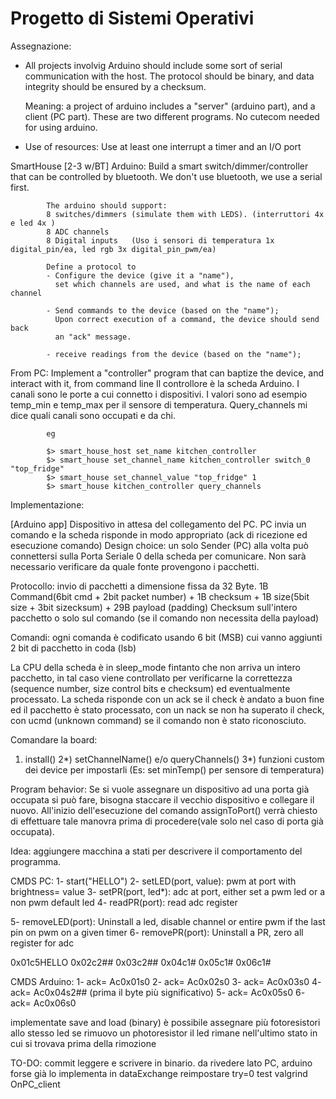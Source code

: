 # Progetto di Sistemi Operativi

Assegnazione:
- All projects involvig Arduino should include some sort of serial
  communication with the host.
  The protocol should be binary, and data integrity should be ensured by
  a checksum.

  Meaning: a project of arduino includes a "server" (arduino part),
  and a client (PC part). These are two different programs.
  No cutecom needed for using arduino.

- Use of resources:
  Use at least one interrupt a timer and an I/O port

SmartHouse [2-3 w/BT]
   Arduino: Build a smart switch/dimmer/controller that can be controlled
            by bluetooth. We don't use bluetooth, we use a serial first.

            The arduino should support:
            8 switches/dimmers (simulate them with LEDS). (interruttori 4x e led 4x )
            8 ADC channels
            8 Digital inputs   (Uso i sensori di temperatura 1x digital_pin/ea, led rgb 3x digital_pin_pwm/ea)

            Define a protocol to
            - Configure the device (give it a "name"),
              set which channels are used, and what is the name of each channel

            - Send commands to the device (based on the "name");
              Upon correct execution of a command, the device should send back
              an "ack" message.

            - receive readings from the device (based on the "name");


   From PC: Implement a "controller" program that can baptize the device,
            and interact with it, from command line
            Il controllore è la scheda Arduino. I canali sono le porte a cui connetto i dispositivi.
            I valori sono ad esempio temp_min e temp_max per il sensore di temperatura.
            Query_channels mi dice quali canali sono occupati e da chi.

            eg

            $> smart_house_host set_name kitchen_controller
            $> smart_house set_channel_name kitchen_controller switch_0 "top_fridge"
            $> smart_house set_channel_value "top_fridge" 1
            $> smart_house kitchen_controller query_channels


Implementazione:

[Arduino app]
Dispositivo in attesa del collegamento del PC.
PC invia un comando e la scheda risponde in modo appropriato (ack di ricezione ed esecuzione comando)
Design choice: un solo Sender (PC) alla volta può connettersi sulla Porta Seriale 0 della scheda per comunicare.
Non sarà necessario verificare da quale fonte provengono i pacchetti.

Protocollo: invio di pacchetti a dimensione fissa da 32 Byte.
1B Command(6bit cmd + 2bit packet number) + 1B checksum + 1B size(5bit size + 3bit sizecksum) + 29B payload (padding)
Checksum sull'intero pacchetto o solo sul comando (se il comando non necessita della payload)

Comandi: ogni comanda è codificato usando 6 bit (MSB) cui vanno aggiunti 2 bit di pacchetto in coda (lsb)

La CPU della scheda è in sleep_mode fintanto che non arriva un intero pacchetto, in tal caso viene controllato per verificarne la correttezza (sequence number, size control bits e checksum) ed eventualmente processato.
La scheda risponde con un ack se il check è andato a buon fine ed il pacchetto è stato processato, con un nack se non ha superato il check, con ucmd (unknown command) se il comando non è stato riconosciuto.

Comandare la board:
1) install()
2*) setChannelName() e/o queryChannels()
3*) funzioni custom dei device per impostarli (Es: set minTemp() per sensore di temperatura)


Program behavior:
Se si vuole assegnare un dispositivo ad una porta già occupata si può fare, bisogna staccare il vecchio dispositivo
e collegare il nuovo. All'inizio dell'esecuzione del comando assignToPort() verrà chiesto di effettuare tale
manovra prima di procedere(vale solo nel caso di porta già occupata).

Idea:
aggiungere macchina a stati per descrivere il comportamento del programma.

CMDS PC:
1- start("HELLO")
2- setLED(port, value): pwm at port with brightness= value
3- setPR(port, led*): adc at port, either set a pwm led or a non pwm default led
4- readPR(port): read adc register

5- removeLED(port): Uninstall a led, disable channel or entire pwm if the last pin on pwm on a given timer
6- removePR(port): Uninstall a PR, zero all register for adc

0x01c5HELLO
0x02c2##
0x03c2##
0x04c1#
0x05c1#
0x06c1#

CMDS Arduino:
1- ack= Ac0x01s0
2- ack= Ac0x02s0
3- ack= Ac0x03s0
4- ack= Ac0x04s2## (prima il byte più significativo)
5- ack= Ac0x05s0
6- ack= Ac0x06s0

implementate save and load (binary)
è possibile assegnare più fotoresistori allo stesso led
se rimuovo un photoresistor il led rimane nell'ultimo stato in cui si trovava prima della rimozione

TO-DO:
commit
leggere e scrivere in binario. da rivedere lato PC, arduino forse già lo implementa
in dataExchange reimpostare try=0
test valgrind OnPC_client
